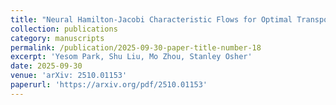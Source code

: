 ```yaml
---
title: "Neural Hamilton-Jacobi Characteristic Flows for Optimal Transport"
collection: publications
category: manuscripts
permalink: /publication/2025-09-30-paper-title-number-18
excerpt: 'Yesom Park, Shu Liu, Mo Zhou, Stanley Osher'
date: 2025-09-30
venue: 'arXiv: 2510.01153'
paperurl: 'https://arxiv.org/pdf/2510.01153'
---
```

